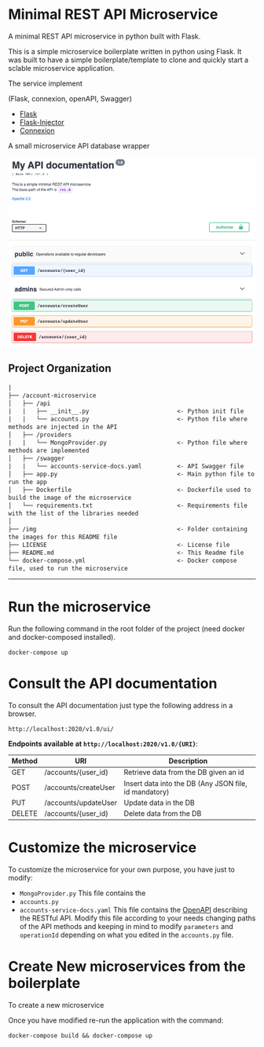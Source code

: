 # Minimal REST API Microservice

A minimal REST API microservice in python built with Flask.

This is a simple microservice boilerplate written in python using Flask. 
It was built to have a simple boilerplate/template to clone and quickly start a sclable microservice application.

The service implement 

(Flask, connexion, openAPI, Swagger)

- [Flask](https://github.com/pallets/flask)
- [Flask-Injector](https://pypi.python.org/pypi/Flask-Injector)
- [Connexion](https://github.com/zalando/connexion)


A small microservice API database wrapper

![](img/swagger1.png)

Project Organization
------------

    |
    ├── /account-microservice
    │   ├── /api       
    |   |   ├── __init__.py                         <- Python init file
    |   |   └── accounts.py                         <- Python file where methods are injected in the API
    │   ├── /providers       
    |   |   └── MongoProvider.py                    <- Python file where methods are implemented
    │   ├── /swagger       
    |   |   └── accounts-service-docs.yaml          <- API Swagger file
    │   ├── app.py                                  <- Main python file to run the app
    │   ├── Dockerfile                              <- Dockerfile used to build the image of the microservice
    │   └── requirements.txt                        <- Requirements file with the list of the libraries needed
    │
    ├── /img                                        <- Folder containing the images for this README file
    ├── LICENSE                                     <- License file
    ├── README.md                                   <- This Readme file
    └── docker-compose.yml                          <- Docker compose file, used to run the microservice
     
--------


# Run the microservice
Run the following command in the root folder of the project (need docker and docker-composed installed).
```
docker-compose up
```

# Consult the API documentation
To consult the API documentation just type the following address in a browser.
```
http://localhost:2020/v1.0/ui/
```

**Endpoints available at `http://localhost:2020/v1.0/{URI}`**:

|Method|URI|Description|
|------|---|-----------|
| GET | /accounts/{user_id} | Retrieve data from the DB given an id |
| POST | /accounts/createUser | Insert data into the DB (Any JSON file, id mandatory)|
| PUT | /accounts/updateUser | Update data in the DB |
| DELETE | /accounts/{user_id} | Delete data from the DB | 

# Customize the microservice

To customize the microservice for your own purpose, you have just to modify:
- `MongoProvider.py` This file contains the 
- `accounts.py`
- `accounts-service-docs.yaml` This file contains the [OpenAPI](https://swagger.io/specification/v2/) describing the RESTful API.
Modify this file according to your needs changing paths of the API methods and keeping in mind to modify `parameters`
and `operationId` depending on what you edited in the `accounts.py` file.

# Create New microservices from the boilerplate
To create a new microservice 

Once you have modified re-run the application with the command:
```
docker-compose build && docker-compose up
```